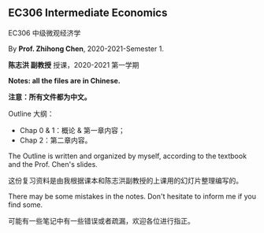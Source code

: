 ## EC306 Intermediate Economics

EC306 中级微观经济学

By **Prof. Zhihong Chen**, 2020-2021-Semester 1.

**陈志洪 副教授** 授课，2020-2021 第一学期

**Notes: all the files are in Chinese.**

**注意：所有文件都为中文。** 

Outline 大纲：

- Chap 0 & 1：概论 & 第一章内容；
- Chap 2：第二章内容。

The Outline is written and organized by myself, according to the textbook and the Prof. Chen's slides.

这份复习资料是由我根据课本和陈志洪副教授的上课用的幻灯片整理编写的。

There may be some mistakes in the notes. Don't hesitate to inform me if you find some.

可能有一些笔记中有一些错误或者疏漏，欢迎各位进行指正。

